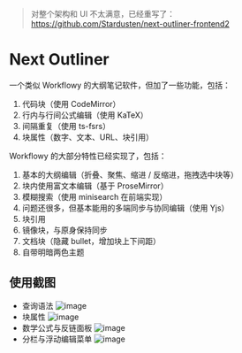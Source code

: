 > 对整个架构和 UI 不太满意，已经重写了：https://github.com/Stardusten/next-outliner-frontend2

# Next Outliner

一个类似 Workflowy 的大纲笔记软件，但加了一些功能，包括：

1. 代码块（使用 CodeMirror）
2. 行内与行间公式编辑（使用 KaTeX）
3. 间隔重复（使用 ts-fsrs）
4. 块属性（数字、文本、URL、块引用）

Workflowy 的大部分特性已经实现了，包括：

1. 基本的大纲编辑（折叠、聚焦、缩进 / 反缩进，拖拽选中块等）
2. 块内使用富文本编辑（基于 ProseMirror）
3. 模糊搜索（使用 minisearch 在前端实现）
4. 问题还很多，但基本能用的多端同步与协同编辑（使用 Yjs）
5. 块引用
6. 镜像块，与原身保持同步
7. 文档块（隐藏 bullet，增加块上下间距）
8. 自带明暗两色主题

## 使用截图

- 查询语法
  ![image](https://github.com/user-attachments/assets/66700a66-239d-46d7-b17b-642dc9d6f805)
- 块属性
  ![image](https://github.com/user-attachments/assets/b7161463-9437-42aa-91c6-e42ce95ab663)
- 数学公式与反链面板
  ![image](https://github.com/user-attachments/assets/9154cd46-b369-4986-92a7-41d2da7249dd)
- 分栏与浮动编辑菜单
  ![image](https://github.com/user-attachments/assets/85682bfe-6fb6-4425-b62f-f20a24139901)


